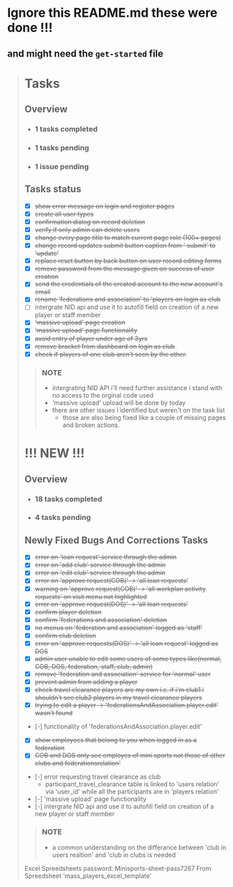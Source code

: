 # Ignore this README.md these were done !!!

## and might need the `get-started` file

> # Tasks
>
> ## Overview
>
> -   ### 1 tasks completed
> -   ### 1 tasks pending
> -   ### 1 issue pending
>
> ## Tasks status
>
> -   [x] ~~show error message on login and register pages~~
> -   [x] ~~create all user types~~
> -   [x] ~~confirmation dialog on record deletion~~
> -   [x] ~~verify if only admin can delete users~~
> -   [x] ~~change every page title to match current page role (100+ pages)~~
> -   [x] ~~change record updates submit button caption from ' submit' to 'update'~~
> -   [x] ~~replace reset button by back button on user record editing forms~~
> -   [x] ~~remove password from the message given on success of user creation~~
> -   [x] ~~send the credentials of the created account to the new account's email~~
> -   [x] ~~rename 'federations and association' to 'players on login as club~~
> -   [ ] intergrate NID api and use it to autofill field on creation of a new player or staff member
> -   [x] ~~'massive upload' page creation~~
> -   [x] ~~'massive upload' page functionality~~
> -   [x] ~~avoid entry of player under age of 3yrs~~
> -   [x] ~~remove bracket from dashboard on login as club~~
> -   [x] ~~check if players of one club aren't seen by the other.~~
>
> > ### NOTE
> >
> > -   intergrating NID API i'll need further assistance i stand with no access to the orginal code used
> > -   'massive upload' upload will be done by today
> > -   there are other issues i identified but weren't on the task list
> >     -   those are also being fixed like a couple of missing pages and broken actions.
>
> # !!! NEW !!!
>
> ## Overview
>
> -   ### 18 tasks completed
> -   ### 4 tasks pending
>
> ## Newly Fixed Bugs And Corrections Tasks
>
> -   [x] ~~error on 'loan request' service through the admin~~
> -   [x] ~~error on 'add club' service through the admin~~
> -   [x] ~~error on 'edit club' service through the admin~~
> -   [x] ~~error on 'approve request(COB)' -> 'all loan requests'~~
> -   [x] ~~warning on 'approve request(COB)' -> 'all workplan activity requests' on visit menu not highlighted~~
> -   [x] ~~error on 'approve request(DOS)' -> 'all loan requests'~~
> -   [x] ~~confirm player deletion~~
> -   [x] ~~confirm 'federations and association' deletion~~
> -   [x] ~~no menus on 'federation and association' logged as 'staff'~~
> -   [x] ~~confirm club deletion~~
> -   [x] ~~error on 'approve requests(DOS)' -> 'all loan request' logged as DOS~~
> -   [x] ~~admin user unable to edit some users of some types like(normal, COB, DOS, federation, staff, club, admin)~~
> -   [x] ~~remove 'federation and association' service for 'normal' user~~
> -   [x] ~~prevent admin from adding a player~~
> -   [x] ~~check travel clearance players are my own i.e. if i'm club1 i shouldn't see club2 players in my travel clearance players~~
> -   [x] ~~trying to edit a player -> 'federationsAndAssociation.player.edit' wasn't found~~
> -   [-] functionality of 'federationsAndAssociation.player.edit'
> -   [x] ~~show employees that belong to you when logged in as a federation~~
> -   [x] ~~COB and DOS only see employes of mini sports not those of other clubs and federationsrelation'~~
> -   [-] error requesting travel clearance as club
>     -   participant_travel_clearance table is linked to 'users relation' via 'user_id' while all the participants are in 'players relation'
> -   [-] 'massive upload' page functionality
> -   [-] intergrate NID api and use it to autofill field on creation of a new player or staff member
>
> > ### NOTE
> >
> > -   a common understanding on the differance between 'club in users realtion' and 'club in clubs is needed
>
> Excel Spreedsheets password: Minisports-sheet-pass7267
> From Spreedsheet 'mass_players_excel_template'
